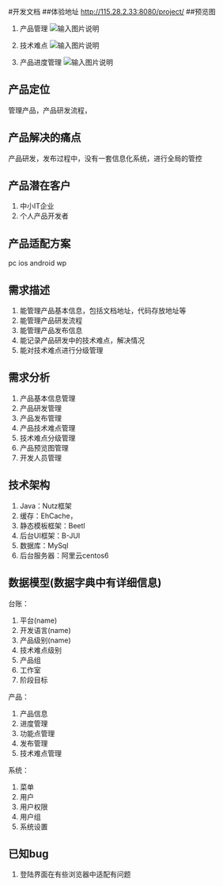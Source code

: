 #开发文档
##体验地址
http://115.28.2.33:8080/project/
##预览图
1. 产品管理
![输入图片说明](https://git.oschina.net/uploads/images/2017/0715/205051_89f5e395_3018.png "在这里输入图片标题")
2. 技术难点
![输入图片说明](https://git.oschina.net/uploads/images/2017/0715/205144_9c90ae3e_3018.png "在这里输入图片标题")

3. 产品进度管理
![输入图片说明](https://git.oschina.net/uploads/images/2017/0715/205132_eee90c15_3018.png "在这里输入图片标题")


## 产品定位
管理产品，产品研发流程，

## 产品解决的痛点
产品研发，发布过程中，没有一套信息化系统，进行全局的管控

## 产品潜在客户
1. 中小IT企业
2. 个人产品开发者

## 产品适配方案
pc
ios
android
wp

## 需求描述
1. 能管理产品基本信息，包括文档地址，代码存放地址等
2. 能管理产品研发流程
3. 能管理产品发布信息
4. 能记录产品研发中的技术难点，解决情况
5. 能对技术难点进行分级管理

## 需求分析
1. 产品基本信息管理
2. 产品研发管理
3. 产品发布管理
4. 产品技术难点管理
5. 技术难点分级管理
6. 产品预览图管理
7. 开发人员管理

## 技术架构
1. Java：Nutz框架
2. 缓存：EhCache，
3. 静态模板框架：Beetl
4. 后台UI框架：B-JUI
5. 数据库：MySql
6. 后台服务器：阿里云centos6

## 数据模型(数据字典中有详细信息)
台账：
1. 平台(name)
2. 开发语言(name)
3. 产品级别(name)
4. 技术难点级别
5. 产品组
6. 工作室
7. 阶段目标

产品：
1. 产品信息
2. 进度管理
3. 功能点管理
4. 发布管理
5. 技术难点管理

系统：
1. 菜单
2. 用户
3. 用户权限
4. 用户组
4. 系统设置

## 已知bug
1. 登陆界面在有些浏览器中适配有问题